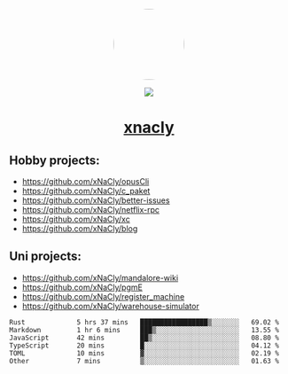 <p align="center">
  <img style="border-radius: 100px" width="128" height="128" src="https://avatars.githubusercontent.com/u/47723417?v=4"/>
</p>
<p align="center">
  <img src="https://komarev.com/ghpvc/?username=xnacly&&style=flat-square"/>
</p>

<h1 align="center"><a href="https://xnacly.me"> xnacly</a> </h1>

## Hobby projects:
- https://github.com/xNaCly/opusCli
- https://github.com/xNaCly/c_paket
- https://github.com/xNaCly/better-issues
- https://github.com/xNaCly/netflix-rpc
- https://github.com/xNaCly/xc
- https://github.com/xNaCly/blog

## Uni projects:
- https://github.com/xNaCly/mandalore-wiki
- https://github.com/xNaCly/pgmE
- https://github.com/xNaCly/register_machine
- https://github.com/xNaCly/warehouse-simulator


<!--START_SECTION:waka-->

```text
Rust             5 hrs 37 mins   █████████████████▒░░░░░░░   69.02 %
Markdown         1 hr 6 mins     ███▒░░░░░░░░░░░░░░░░░░░░░   13.55 %
JavaScript       42 mins         ██▒░░░░░░░░░░░░░░░░░░░░░░   08.80 %
TypeScript       20 mins         █░░░░░░░░░░░░░░░░░░░░░░░░   04.12 %
TOML             10 mins         ▓░░░░░░░░░░░░░░░░░░░░░░░░   02.19 %
Other            7 mins          ▒░░░░░░░░░░░░░░░░░░░░░░░░   01.63 %
```

<!--END_SECTION:waka-->
